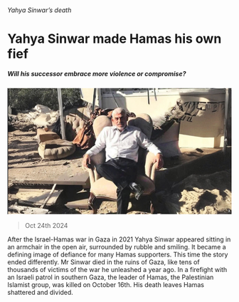 ###### Yahya Sinwar’s death

# Yahya Sinwar made Hamas his own fief 

##### Will his successor embrace more violence or compromise? 

![image](images/20241026_MAP003.jpg) 

> Oct 24th 2024 

After the Israel-Hamas war in Gaza in 2021 Yahya Sinwar appeared sitting in an armchair in the open air, surrounded by rubble and smiling. It became a defining image of defiance for many Hamas supporters. This time the story ended differently. Mr Sinwar died in the ruins of Gaza, like tens of thousands of victims of the war he unleashed a year ago. In a firefight with an Israeli patrol in southern Gaza, the leader of Hamas, the Palestinian Islamist group, was killed on October 16th. His death leaves Hamas shattered and divided. 

